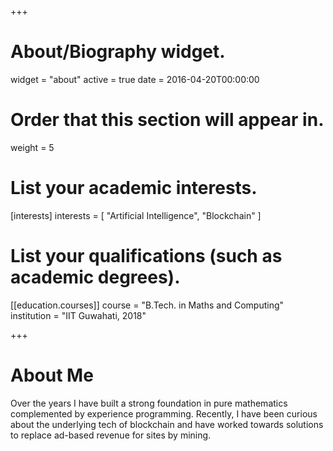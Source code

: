 +++
# About/Biography widget.
widget = "about"
active = true
date = 2016-04-20T00:00:00

# Order that this section will appear in.
weight = 5

# List your academic interests.
[interests]
  interests = [
    "Artificial Intelligence",
    "Blockchain"
  ]

# List your qualifications (such as academic degrees).
[[education.courses]]
  course = "B.Tech. in Maths and Computing"
  institution = "IIT Guwahati, 2018"

+++

# About Me

Over the years I have built a strong foundation in pure mathematics complemented by experience programming. Recently, I have been curious about the underlying tech of blockchain and have worked towards solutions to replace ad-based revenue for sites by mining.
